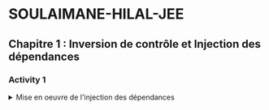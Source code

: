 # SOULAIMANE-HILAL-JEE
## Chapitre 1 : Inversion de contrôle et Injection des dépendances


### Activity 1 
<details>
<summary>  Mise en oeuvre de l'injection des dépendances </summary>

#### part 1 : https://github.com/Soulaimane20/SOULAIMANE-HILAL-JEE/tree/main/enset_ioc

- report : https://github.com/Soulaimane20/SOULAIMANE-HILAL-JEE/edit/main/enset_ioc/README.md
  
### Activity 2 : 
<details>
<summary> Spring Boot - ORM avec Spring Data JPA Hibernate / Use case JPA, One To Many, One To One, Many To Many Case </summary>
  
#### part 1 : https://github.com/Soulaimane20/SOULAIMANE-HILAL-JEE/tree/main/jpa-ap

- report : https://github.com/Soulaimane20/SOULAIMANE-HILAL-JEE/blob/main/jpa-ap/README.md

#### part 2 : https://github.com/Soulaimane20/SOULAIMANE-HILAL-JEE/tree/main/hospital

- report : https://github.com/Soulaimane20/SOULAIMANE-HILAL-JEE/blob/main/hospital/README.md

#### part 3 : https://github.com/Soulaimane20/SOULAIMANE-HILAL-JEE/tree/main/jpa-emsi

- report : https://github.com/Soulaimane20/SOULAIMANE-HILAL-JEE/blob/main/jpa-emsi/README.md

## Activity 3
<details>
<summary>Spring Boot Spring MVC avec Thymeleaf Spring Data, Spring Security</summary>
  
#### part 1 : https://github.com/Soulaimane20/SOULAIMANE-HILAL-JEE/tree/main/patients-mvc
  - report : https://github.com/Soulaimane20/SOULAIMANE-HILAL-JEE/blob/main/patients-mvc/README.md
## Activity 4 :

- https://github.com/Soulaimane20/SOULAIMANE-HILAL-JEE/tree/main/jpa-ap2%20secured

## Activity 5 :

- https://github.com/Soulaimane20/SOULAIMANE-HILAL-JEE/tree/main/ebanking-backend
- 

